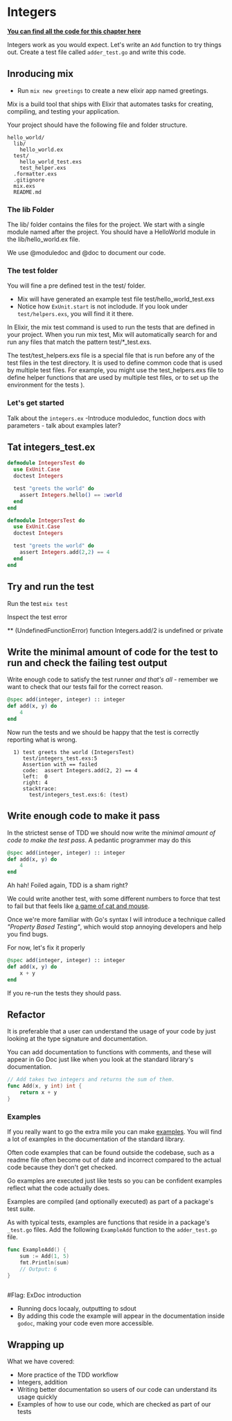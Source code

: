 # Integers

**[You can find all the code for this chapter here](https://github.com/quii/learn-go-with-tests/tree/main/integers)**

Integers work as you would expect. Let's write an `Add` function to try things out. Create a test file called `adder_test.go` and write this code.

<!-- Flag: Introducing Mix, the folder structure,  -->

## Inroducing mix

- Run `mix new greetings` to create a new elixir app named greetings.

Mix is a build tool that ships with Elixir that automates tasks for creating, compiling, and testing your application.

Your project should have the following file and folder structure.

```text
hello_world/
  lib/
    hello_world.ex
  test/
    hello_world_test.exs
    test_helper.exs
  .formatter.exs
  .gitignore
  mix.exs
  README.md
```

### The lib Folder

The lib/ folder contains the files for the project. We start with a single module named after the project. You should have a HelloWorld module in the lib/hello_world.ex file.

We use @moduledoc and @doc to document our code.

### The test folder

You will fine a pre defined test in the test/ folder.

- Mix will have generated an example test file test/hello_world_test.exs
- Notice how `ExUnit.start` is not inclodude. If you look under `test/helpers.exs`, you will find it it there.

In Elixir, the mix test command is used to run the tests that are defined in your project. When you run mix test, Mix will automatically search for and run any files that match the pattern test/\*\_test.exs.

The test/test_helpers.exs file is a special file that is run before any of the test files in the test directory. It is used to define common code that is used by multiple test files. For example, you might use the test_helpers.exs file to define helper functions that are used by multiple test files, or to set up the environment for the tests ).

### Let's get started

Talk about the `integers.ex`
-Introduce moduledoc, function docs with parameters - talk about examples later?

## Tat integers_test.ex

```elixir
defmodule IntegersTest do
  use ExUnit.Case
  doctest Integers

  test "greets the world" do
    assert Integers.hello() == :world
  end
end
```

<!-- Flag: @moduledoc, @doc. Introduce doctest, printing them to the console now or later?  -->

```elixir
defmodule IntegersTest do
  use ExUnit.Case
  doctest Integers

  test "greets the world" do
    assert Integers.add(2,2) == 4
  end
end

```

## Try and run the test

Run the test `mix test`

Inspect the test error

\*\* (UndefinedFunctionError) function Integers.add/2 is undefined or private

## Write the minimal amount of code for the test to run and check the failing test output

Write enough code to satisfy the test runner _and that's all_ - remember we want to check that our tests fail for the correct reason.

```elixir
@spec add(integer, integer) :: integer
def add(x, y) do
    4
end
```

Now run the tests and we should be happy that the test is correctly reporting what is wrong.

```text
  1) test greets the world (IntegersTest)
     test/integers_test.exs:5
     Assertion with == failed
     code:  assert Integers.add(2, 2) == 4
     left:  0
     right: 4
     stacktrace:
       test/integers_test.exs:6: (test)
```

## Write enough code to make it pass

In the strictest sense of TDD we should now write the _minimal amount of code to make the test pass_. A pedantic programmer may do this

```elixir
@spec add(integer, integer) :: integer
def add(x, y) do
    4
end
```

Ah hah! Foiled again, TDD is a sham right?

We could write another test, with some different numbers to force that test to fail but that feels like [a game of cat and mouse](https://en.m.wikipedia.org/wiki/Cat_and_mouse).

Once we're more familiar with Go's syntax I will introduce a technique called _"Property Based Testing"_, which would stop annoying developers and help you find bugs.

For now, let's fix it properly

```elixir
@spec add(integer, integer) :: integer
def add(x, y) do
    x + y
end
```

If you re-run the tests they should pass.

## Refactor

It is preferable that a user can understand the usage of your code by just looking at the type signature and documentation.

You can add documentation to functions with comments, and these will appear in Go Doc just like when you look at the standard library's documentation.

```go
// Add takes two integers and returns the sum of them.
func Add(x, y int) int {
	return x + y
}
```

<!-- Flag: DocTest Examples -->

### Examples

If you really want to go the extra mile you can make [examples](https://blog.golang.org/examples). You will find a lot of examples in the documentation of the standard library.

Often code examples that can be found outside the codebase, such as a readme file often become out of date and incorrect compared to the actual code because they don't get checked.

Go examples are executed just like tests so you can be confident examples reflect what the code actually does.

Examples are compiled \(and optionally executed\) as part of a package's test suite.

As with typical tests, examples are functions that reside in a package's `_test.go` files. Add the following `ExampleAdd` function to the `adder_test.go` file.

```go
func ExampleAdd() {
	sum := Add(1, 5)
	fmt.Println(sum)
	// Output: 6
}
```

```bash

```

#Flag: ExDoc introduction

- Running docs locaaly, outputting to sdout
- By adding this code the example will appear in the documentation inside `godoc`, making your code even more accessible.

## Wrapping up

What we have covered:

- More practice of the TDD workflow
- Integers, addition
- Writing better documentation so users of our code can understand its usage quickly
- Examples of how to use our code, which are checked as part of our tests
